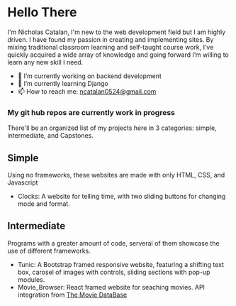 # Hello There 
I'm Nicholas Catalan, I'm new to the web development field but I am highly driven. I have found my passion in creating and implementing sites. By mixing traditional classroom learning and self-taught course work, I’ve quickly acquired a wide array of knowledge and going forward I’m willing to learn any new skill I need.

- 🔭 I’m currently working on backend development
- 🌱 I’m currently learning Django
- 📫 How to reach me: ncatalan0524@gmail.com

### My git hub repos are currently work in progress
There'll be an organized list of my projects here in 3 categories: simple, intermediate, and Capstones.

## Simple
Using no frameworks, these websites are made with only HTML, CSS, and Javascript
- Clocks: A website for telling time, with two sliding buttons for changing mode and format.

## Intermediate
Programs with a greater amount of code, serveral of them showcase the use of different frameworks.
- Tunic: A Bootstrap framed responsive website, featuring a shifting text box, carosel of images with controls, sliding sections with pop-up modules.
- Movie_Browser: React framed website for seaching movies. API integration from [The Movie DataBase](https://www.themoviedb.org/?language=en-US)

